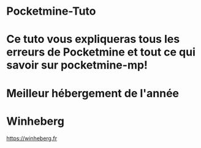 # Pocketmine-Tuto

# Ce tuto vous expliqueras tous les erreurs de Pocketmine et tout ce qui savoir sur pocketmine-mp!

# Meilleur hébergement de l'année 

# Winheberg

https://winheberg.fr
